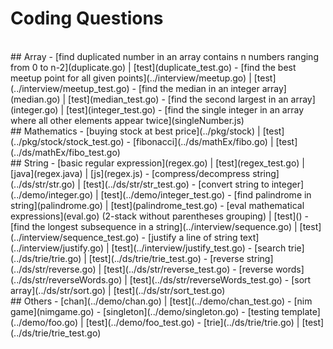 # Coding Questions

<br />
## Array
- [find duplicated number in an array contains n numbers ranging from 0 to n-2](duplicate.go) | [test](duplicate_test.go)
- [find the best meetup point for all given points](../interview/meetup.go) | [test](../interview/meetup_test.go)
- [find the median in an integer array](median.go) | [test](median_test.go)
- [find the second largest in an array](integer.go) | [test](integer_test.go)
- [find the single integer in an array where all other elements appear twice](singleNumber.js)


<br />
## Mathematics
- [buying stock at best price](../pkg/stock) | [test](../pkg/stock/stock_test.go)
- [fibonacci](../ds/mathEx/fibo.go) | [test](../ds/mathEx/fibo_test.go)


<br />
## String
- [basic regular expression](regex.go) | [test](regex_test.go) | [java](regex.java) | [js](regex.js)
- [compress/decompress string](../ds/str/str.go) | [test](../ds/str/str_test.go)
- [convert string to integer](../demo/integer.go) | [test](../demo/integer_test.go)
- [find palindrome in string](palindrome.go) | [test](palindrome_test.go)
- [eval mathematical expressions](eval.go) (2-stack without parentheses grouping) | [test]()
- [find the longest subsequence in a string](../interview/sequence.go) | [test](../interview/sequence_test.go)
- [justify a line of string text](../interview/justify.go) | [test](../interview/justify_test.go)
- [search trie](../ds/trie/trie.go) | [test](../ds/trie/trie_test.go)
- [reverse string](../ds/str/reverse.go) | [test](../ds/str/reverse_test.go)
- [reverse words](../ds/str/reverseWords.go) | [test](../ds/str/reverseWords_test.go)
- [sort array](../ds/str/sort.go) | [test](../ds/str/sort_test.go)


<br />
## Others
- [chan](../demo/chan.go) | [test](../demo/chan_test.go)
- [nim game](nimgame.go)
- [singleton](../demo/singleton.go)
- [testing template](../demo/foo.go) | [test](../demo/foo_test.go)
- [trie](../ds/trie/trie.go) | [test](../ds/trie/trie_test.go)
